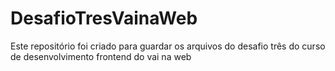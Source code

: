 # DesafioTresVainaWeb
 Este repositório foi criado para guardar os arquivos do desafio três do curso de desenvolvimento frontend do vai na web
